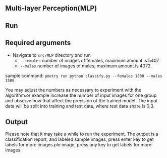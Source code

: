 ## Multi-layer Perception(MLP)

## Run

## Required arguments

- Navigate to `src/MLP` directory and run
  - `--females` number of images of females, maximum amount is 5407.
  - `--males` number of images of males, maximum amount is 4372.

sample command: `poetry run python classify.py --females 1500 --males 1500`

You may adjust the numbers as necessary to experiment with the algorithm.or example increase the number of input images for one group and observe how that affect the precision of the trained model. The input data
will be split into training and test data, where test data share is 0.3.

## Output

Please note that it may take a while to run the experiment. The output is a classification report, and labeled sample images, press enter key to get labels for more images.ple image, press any key to get labels for more images.